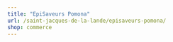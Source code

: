 ```yaml
---
title: "EpiSaveurs Pomona"
url: /saint-jacques-de-la-lande/episaveurs-pomona/
shop: commerce
---
```

